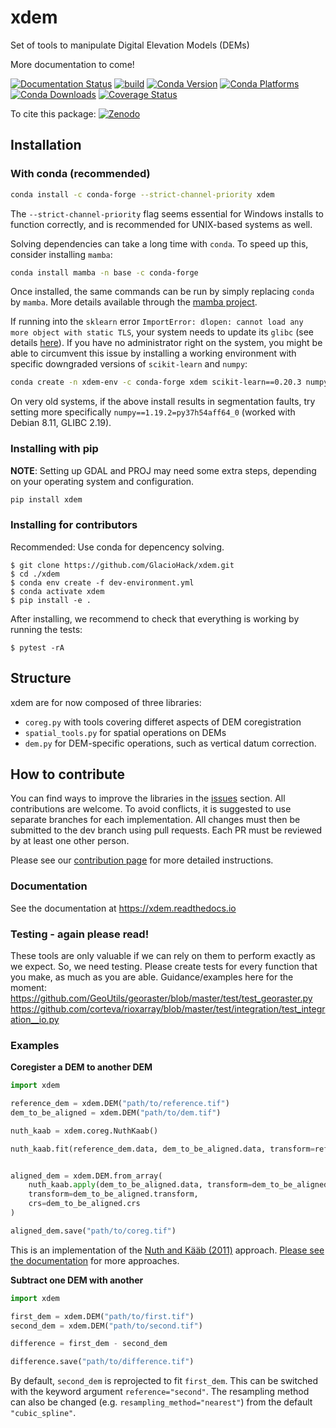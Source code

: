 # xdem
Set of tools to manipulate Digital Elevation Models (DEMs)

More documentation to come!

[![Documentation Status](https://readthedocs.org/projects/xdem/badge/?version=latest)](https://xdem.readthedocs.io/en/latest/?badge=latest)
[![build](https://github.com/GlacioHack/xdem/actions/workflows/python-package.yml/badge.svg)](https://github.com/GlacioHack/xdem/actions/workflows/python-package.yml)
[![Conda Version](https://img.shields.io/conda/vn/conda-forge/xdem.svg)](https://anaconda.org/conda-forge/xdem)
[![Conda Platforms](https://img.shields.io/conda/pn/conda-forge/xdem.svg)](https://anaconda.org/conda-forge/xdem)
[![Conda Downloads](https://img.shields.io/conda/dn/conda-forge/xdem.svg)](https://anaconda.org/conda-forge/xdem)
[![Coverage Status](https://coveralls.io/repos/github/GlacioHack/xdem/badge.svg?branch=main)](https://coveralls.io/github/GlacioHack/xdem?branch=main)

To cite this package: [![Zenodo](https://zenodo.org/badge/doi/10.5281/zenodo.4809697.svg)](https://zenodo.org/record/4809698)

## Installation

### With conda (recommended)
```bash
conda install -c conda-forge --strict-channel-priority xdem
```
The `--strict-channel-priority` flag seems essential for Windows installs to function correctly, and is recommended for UNIX-based systems as well.

Solving dependencies can take a long time with `conda`. To speed up this, consider installing `mamba`:

```bash
conda install mamba -n base -c conda-forge
```

Once installed, the same commands can be run by simply replacing `conda` by `mamba`. More details available through the [mamba project](https://github.com/mamba-org/mamba).

If running into the `sklearn` error `ImportError: dlopen: cannot load any more object with static TLS`, your system 
needs to update its `glibc` (see details [here](https://github.com/scikit-learn/scikit-learn/issues/14485#issuecomment-822678559)).
If you have no administrator right on the system, you might be able to circumvent this issue by installing a working 
environment with specific downgraded versions of `scikit-learn` and `numpy`:
```bash
conda create -n xdem-env -c conda-forge xdem scikit-learn==0.20.3 numpy==1.19.*
```
On very old systems, if the above install results in segmentation faults, try setting more specifically 
`numpy==1.19.2=py37h54aff64_0` (worked with Debian 8.11, GLIBC 2.19).

### Installing with pip
**NOTE**: Setting up GDAL and PROJ may need some extra steps, depending on your operating system and configuration.
```bash
pip install xdem
```

### Installing for contributors
Recommended: Use conda for depencency solving.
```
$ git clone https://github.com/GlacioHack/xdem.git
$ cd ./xdem
$ conda env create -f dev-environment.yml
$ conda activate xdem
$ pip install -e .
```
After installing, we recommend to check that everything is working by running the tests:

```
$ pytest -rA
```

## Structure 

xdem are for now composed of three libraries:
- `coreg.py` with tools covering differet aspects of DEM coregistration
- `spatial_tools.py` for spatial operations on DEMs
- `dem.py` for DEM-specific operations, such as vertical datum correction.

## How to contribute

You can find ways to improve the libraries in the [issues](https://github.com/GlacioHack/xdem/issues) section. All contributions are welcome.
To avoid conflicts, it is suggested to use separate branches for each implementation. All changes must then be submitted to the dev branch using pull requests. Each PR must be reviewed by at least one other person.

Please see our [contribution page](CONTRIBUTING.md) for more detailed instructions.

### Documentation
See the documentation at https://xdem.readthedocs.io

### Testing - again please read!
These tools are only valuable if we can rely on them to perform exactly as we expect. So, we need testing. Please create tests for every function that you make, as much as you are able. Guidance/examples here for the moment: https://github.com/GeoUtils/georaster/blob/master/test/test_georaster.py
https://github.com/corteva/rioxarray/blob/master/test/integration/test_integration__io.py



### Examples

**Coregister a DEM to another DEM**
```python
import xdem

reference_dem = xdem.DEM("path/to/reference.tif")
dem_to_be_aligned = xdem.DEM("path/to/dem.tif")

nuth_kaab = xdem.coreg.NuthKaab()

nuth_kaab.fit(reference_dem.data, dem_to_be_aligned.data, transform=reference_dem.transform)


aligned_dem = xdem.DEM.from_array(
	nuth_kaab.apply(dem_to_be_aligned.data, transform=dem_to_be_aligned.transform),
	transform=dem_to_be_aligned.transform,
	crs=dem_to_be_aligned.crs
)

aligned_dem.save("path/to/coreg.tif")
```
This is an implementation of the [Nuth and Kääb (2011)](https://doi.org/10.5194/tc-5-271-2011) approach.
[Please see the documentation](https://xdem.readthedocs.io/en/latest/coregistration.html) for more approaches.

**Subtract one DEM with another**
```python
import xdem

first_dem = xdem.DEM("path/to/first.tif")
second_dem = xdem.DEM("path/to/second.tif")

difference = first_dem - second_dem

difference.save("path/to/difference.tif")
```
By default, `second_dem` is reprojected to fit `first_dem`.
This can be switched with the keyword argument `reference="second"`.
The resampling method can also be changed (e.g. `resampling_method="nearest"`) from the default `"cubic_spline"`.

